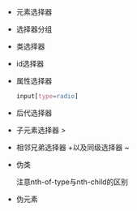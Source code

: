 - 元素选择器

- 选择器分组

- 类选择器

- id选择器

- 属性选择器

  ```css
  input[type=radio]
  ```

- 后代选择器 

- 子元素选择器 >

- 相邻兄弟选择器 +以及同级选择器 ~

- 伪类    

  注意nth-of-type与nth-child的区别

- 伪元素